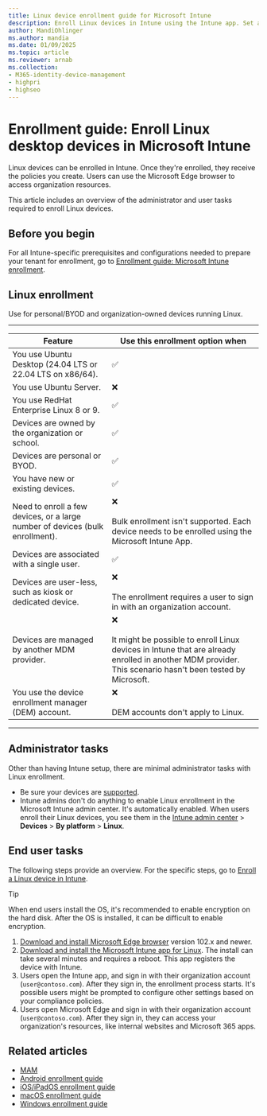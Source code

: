 ```yaml
---
title: Linux device enrollment guide for Microsoft Intune
description: Enroll Linux devices in Intune using the Intune app. Set an overview of the administrator and end user tasks to enroll devices.
author: MandiOhlinger
ms.author: mandia
ms.date: 01/09/2025
ms.topic: article
ms.reviewer: arnab
ms.collection:
- M365-identity-device-management
- highpri
- highseo
---
```



# Enrollment guide: Enroll Linux desktop devices in Microsoft Intune

Linux devices can be enrolled in Intune. Once they're enrolled, they receive the policies you create. Users can use the Microsoft Edge browser to access organization resources.

This article includes an overview of the administrator and user tasks required to enroll Linux devices.

## Before you begin

For all Intune-specific prerequisites and configurations needed to prepare your tenant for enrollment, go to [Enrollment guide: Microsoft Intune enrollment](deployment-guide-enrollment.md).

## Linux enrollment

Use for personal/BYOD and organization-owned devices running Linux.

---
| Feature | Use this enrollment option when |
| --- | --- |
| You use Ubuntu Desktop (24.04 LTS or 22.04 LTS on x86/64). | ✅ |
| You use Ubuntu Server. | ❌ |
| You use RedHat Enterprise Linux 8 or 9. |✅ |
| Devices are owned by the organization or school. | ✅ |
| Devices are personal or BYOD. | ✅  |
| You have new or existing devices. | ✅ |
| Need to enroll a few devices, or a large number of devices (bulk enrollment). | ❌ <br/><br/> Bulk enrollment isn't supported. Each device needs to be enrolled using the Microsoft Intune App. |
| Devices are associated with a single user. | ✅ |
| Devices are user-less, such as kiosk or dedicated device. | ❌ <br/><br/> The enrollment requires a user to sign in with an organization account. |
| Devices are managed by another MDM provider. | ❌ <br/><br/> It might be possible to enroll Linux devices in Intune that are already enrolled in another MDM provider. This scenario hasn't been tested by Microsoft. |
| You use the device enrollment manager (DEM) account. | ❌ <br/><br/> DEM accounts don't apply to Linux. |

---

## Administrator tasks

Other than having Intune setup, there are minimal administrator tasks with Linux enrollment.

- Be sure your devices are [supported](supported-devices-browsers.md).
- Intune admins don't do anything to enable Linux enrollment in the Microsoft Intune admin center. It's automatically enabled. When users enroll their Linux devices, you see them in the [Intune admin center](https://go.microsoft.com/fwlink/?linkid=2109431) > **Devices** > **By platform** > **Linux**.

## End user tasks

The following steps provide an overview. For the specific steps, go to [Enroll a Linux device in Intune](../user-help/enroll-device-linux.md).

> [!TIP]
> When end users install the OS, it's recommended to enable encryption on the hard disk. After the OS is installed, it can be difficult to enable encryption.

1. [Download and install Microsoft Edge browser](https://www.microsoft.com/edge) version 102.x and newer.
2. [Download and install the Microsoft Intune app for Linux](../user-help/microsoft-intune-app-linux.md). The install can take several minutes and requires a reboot. This app registers the device with Intune.
3. Users open the Intune app, and sign in with their organization account (`user@contoso.com`). After they sign in, the enrollment process starts. It's possible users might be prompted to configure other settings based on your compliance policies.
4. Users open Microsoft Edge and sign in with their organization account (`user@contoso.com`). After they sign in, they can access your organization's resources, like internal websites and Microsoft 365 apps.

## Related articles

- [MAM](deployment-guide-enrollment-mamwe.md)
- [Android enrollment guide](deployment-guide-enrollment-android.md)
- [iOS/iPadOS enrollment guide](deployment-guide-enrollment-ios-ipados.md)
- [macOS enrollment guide](deployment-guide-enrollment-macos.md)
- [Windows enrollment guide](deployment-guide-enrollment-windows.md)
